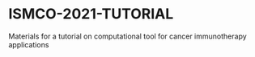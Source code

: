 # ISMCO-2021-TUTORIAL
Materials for a tutorial on computational tool for cancer immunotherapy applications
